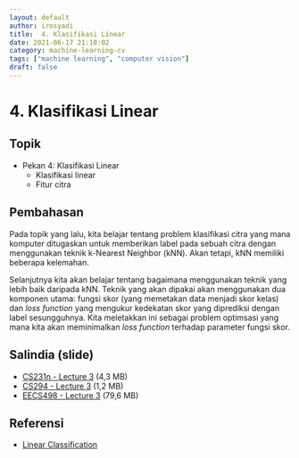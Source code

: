 ```yaml
---
layout: default
author: irosyadi
title:  4. Klasifikasi Linear
date: 2021-06-17 21:18:02
category: machine-learning-cv
tags: ["machine learning", "computer vision"]
draft: false
---
```

# 4. Klasifikasi Linear

## Topik
- Pekan 4: Klasifikasi Linear
    - Klasifikasi linear
    - Fitur citra

## Pembahasan
Pada topik yang lalu, kita belajar tentang problem klasifikasi citra yang mana komputer ditugaskan untuk memberikan label pada sebuah citra dengan menggunakan teknik k-Nearest Neighbor (kNN). Akan tetapi, kNN memiliki beberapa kelemahan.

Selanjutnya kita akan belajar tentang bagaimana menggunakan teknik yang lebih baik daripada kNN. Teknik yang akan dipakai akan menggunakan dua komponen utama: fungsi skor (yang memetakan data menjadi skor kelas) dan *loss function* yang mengukur kedekatan skor yang diprediksi dengan label sesungguhnya. Kita meletakkan ini sebagai problem optimsasi yang mana kita akan meminimalkan *loss function* terhadap parameter fungsi skor.

## Salindia (slide)
- [CS231n - Lecture 3](http://cs231n.stanford.edu/slides/2021/lecture_3.pdf) (4,3 MB)
- [CS294 - Lecture 3](https://bcourses.berkeley.edu/courses/1453965/files/69531253/download) (1,2 MB)
- [EECS498 - Lecture 3](https://web.eecs.umich.edu/~justincj/slides/eecs498/FA2020/598_FA2020_lecture03.pdf) (79,6 MB)

## Referensi
- [Linear Classification](https://cs231n.github.io/linear-classify/)